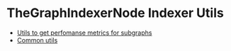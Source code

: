 # TheGraphIndexerNode Indexer Utils

-  [Utils to get perfomanse metrics for subgraphs](METRICS.md)
-  [Common utils](UTILS.md)